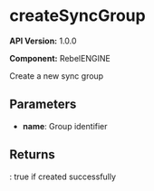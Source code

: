 # createSyncGroup

**API Version:** 1.0.0

**Component:** RebelENGINE

Create a new sync group

## Parameters

- **name**: Group identifier

## Returns

: true if created successfully

